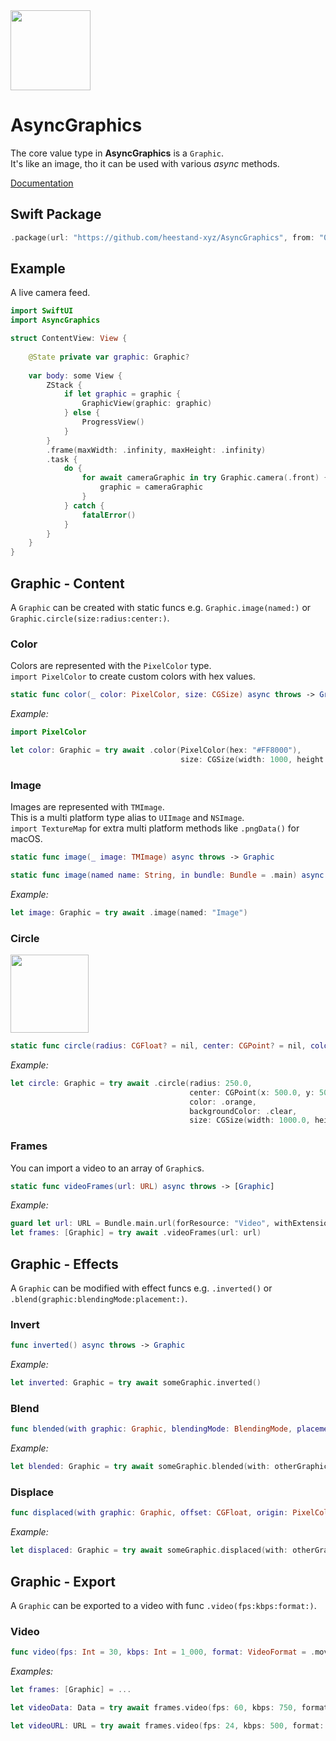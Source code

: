 <img src="https://github.com/heestand-xyz/AsyncGraphics/blob/main/Assets/AsyncGraphics-Icon.png?raw=true" width="128px"/>

# AsyncGraphics

The core value type in **AsyncGraphics** is a `Graphic`.<br>
It's like an image, tho it can be used with various *async* methods.  

[Documentation](http://async.graphics/documentation/AsyncGraphics)


## Swift Package

```swift
.package(url: "https://github.com/heestand-xyz/AsyncGraphics", from: "0.8.0")
```


## Example

A live camera feed.

```swift
import SwiftUI
import AsyncGraphics

struct ContentView: View {
    
    @State private var graphic: Graphic?
    
    var body: some View {
        ZStack {
            if let graphic = graphic {
                GraphicView(graphic: graphic)
            } else {
                ProgressView()
            }
        }
        .frame(maxWidth: .infinity, maxHeight: .infinity)
        .task {
            do {
                for await cameraGraphic in try Graphic.camera(.front) {
                    graphic = cameraGraphic
                }
            } catch {
                fatalError()
            }
        }
    }
}
```


## Graphic - Content

A `Graphic` can be created with static funcs e.g. `Graphic.image(named:)` or `Graphic.circle(size:radius:center:)`.

### Color

Colors are represented with the `PixelColor` type.<br>
`import PixelColor` to create custom colors with hex values.

```swift
static func color(_ color: PixelColor, size: CGSize) async throws -> Graphic
```

*Example:*

```swift
import PixelColor
```

```swift
let color: Graphic = try await .color(PixelColor(hex: "#FF8000"), 
                                      size: CGSize(width: 1000, height: 1000))
```

### Image

Images are represented with `TMImage`.<br> 
This is a multi platform type alias to `UIImage` and `NSImage`.<br>
`import TextureMap` for extra multi platform methods like `.pngData()` for macOS. 

```swift
static func image(_ image: TMImage) async throws -> Graphic
```

```swift
static func image(named name: String, in bundle: Bundle = .main) async throws -> Graphic
```

*Example:*

```swift
let image: Graphic = try await .image(named: "Image")
```

### Circle

<img src="https://github.com/heestand-xyz/AsyncGraphics/blob/main/Assets/Graphics/CircleGraphic.png" width="125px"/>

```swift
static func circle(radius: CGFloat? = nil, center: CGPoint? = nil, color: PixelColor = .white, backgroundColor: PixelColor = .black, size: CGSize) async throws -> Graphic
```

*Example:*

```swift
let circle: Graphic = try await .circle(radius: 250.0,
                                        center: CGPoint(x: 500.0, y: 500.0),
                                        color: .orange,
                                        backgroundColor: .clear,
                                        size: CGSize(width: 1000.0, height: 1000.0))
```

### Frames

You can import a video to an array of `Graphic`s.<br>

```swift
static func videoFrames(url: URL) async throws -> [Graphic]
```

*Example:*

```swift
guard let url: URL = Bundle.main.url(forResource: "Video", withExtension: "mov") else { return }
let frames: [Graphic] = try await .videoFrames(url: url)
```


## Graphic - Effects

A `Graphic` can be modified with effect funcs e.g. `.inverted()` or `.blend(graphic:blendingMode:placement:)`.

### Invert

```swift
func inverted() async throws -> Graphic
```

*Example:*

```swift
let inverted: Graphic = try await someGraphic.inverted() 
```

### Blend

```swift
func blended(with graphic: Graphic, blendingMode: BlendingMode, placement: Placement = .fit) async throws -> Graphic
```

*Example:*

```swift
let blended: Graphic = try await someGraphic.blended(with: otherGraphic, blendingMode: .multiply) 
```

### Displace

```swift
func displaced(with graphic: Graphic, offset: CGFloat, origin: PixelColor = .gray, placement: Placement = .fill) async throws -> Graphic
```

*Example:*

```swift
let displaced: Graphic = try await someGraphic.displaced(with: otherGraphic, offset: 100.0) 
```


## Graphic - Export

A `Graphic` can be exported to a video with func `.video(fps:kbps:format:)`.

### Video

```swift
func video(fps: Int = 30, kbps: Int = 1_000, format: VideoFormat = .mov) async throws -> Data
```

*Examples:*

```swift
let frames: [Graphic] = ...
```

```swift
let videoData: Data = try await frames.video(fps: 60, kbps: 750, format: .mp4) 
```

```swift
let videoURL: URL = try await frames.video(fps: 24, kbps: 500, format: .mov) 
```
